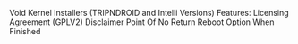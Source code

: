 Void Kernel Installers (TRIPNDROID and Intelli Versions)
Features:
Licensing Agreement (GPLV2)
Disclaimer
Point Of No Return
Reboot Option When Finished
